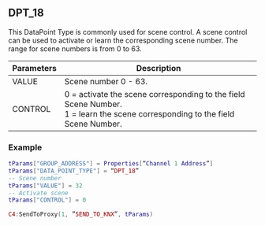 ## DPT\_18

This DataPoint Type is commonly used for scene control. A scene control can be used to activate or learn the corresponding scene number. The range for scene numbers is from 0 to 63.


| Parameters  | Description |
| --- | --- |
| VALUE | Scene number 0 - 63. |
| CONTROL | 0 = activate the scene corresponding to the field Scene Number.<br>1 = learn the scene corresponding to the field Scene Number. |

### Example

```lua
tParams["GROUP_ADDRESS"] = Properties[“Channel 1 Address”]
tParams["DATA_POINT_TYPE"] = “DPT_18”
-- Scene number
tParams["VALUE"] = 32
-- Activate scene
tParams["CONTROL"] = 0

C4:SendToProxy(1, ”SEND_TO_KNX”, tParams)
```
